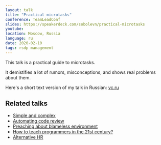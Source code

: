 ```yaml
---
layout: talk
title: "Practical microtasks"
conference: TeamLeadConf
slides: https://speakerdeck.com/sobolevn/practical-microtasks
youtube:
location: Moscow, Russia
language: ru
date: 2020-02-10
tags: rsdp management
---
```


This talk is a practical guide to microtasks.

It demistifies a lot of rumors, misconceptions,
and shows real problems about them.

Here's a short text version of my talk in Russian: [vc.ru](https://vc.ru/ontico/106882-chto-kak-i-zachem-delat-timlidu)


## Related talks

- [Simple and complex](https://sobolevn.me/talks/belgorod-python-2020)
- [Automating code review](https://sobolevn.me/talks/dumpconf-2019)
- [Preaching about blameless environment](https://sobolevn.me/talks/rit-2019)
- [How to teach programmers in the 21st century?](https://sobolevn.me/talks/knowledge-conf-2019)
- [Alternative HR](https://sobolevn.me/talks/index-conf-2018)

